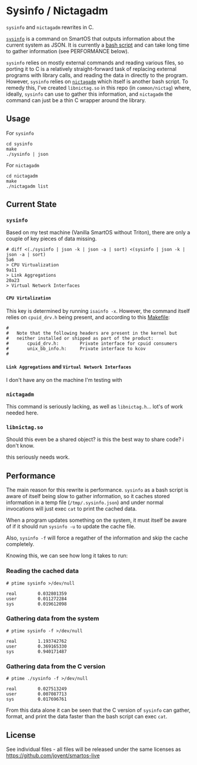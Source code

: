 Sysinfo / Nictagadm
===================

`sysinfo` and `nictagadm` rewrites in C.

[`sysinfo`](https://smartos.org/man/1m/sysinfo) is a command on SmartOS that
outputs information about the current system as JSON.  It is currently a [bash
script](https://github.com/joyent/smartos-live/blob/master/src/sysinfo) and
can take long time to gather information (see PERFORMANCE below).

`sysinfo` relies on mostly external commands and reading various files, so
porting it to C is a relatively straight-forward task of replacing external
programs with library calls, and reading the data in directly to the program.
However, `sysinfo` relies on
[`nictagadm`](https://github.com/joyent/smartos-live/blob/master/src/nictagadm)
which itself is another bash script.  To remedy this, I've created `libnictag.so`
in this repo (in `common/nictag`) where, ideally, `sysinfo` can use to gather
this information, and `nictagadm` the command can just be a thin C wrapper around
the library.

Usage
-----

For `sysinfo`

    cd sysinfo
    make
    ./sysinfo | json

For `nictagadm`

    cd nictagadm
    make
    ./nictagadm list

Current State
-------------

### `sysinfo`

Based on my test machine (Vanilla SmartOS without Triton), there are only
a couple of key pieces of data missing.

```
# diff <(./sysinfo | json -k | json -a | sort) <(sysinfo | json -k | json -a | sort)
5a6
> CPU Virtualization
9a11
> Link Aggregations
20a23
> Virtual Network Interfaces
```

#### `CPU Virtalization`

This key is determined by running `isainfo -x`.  However, the command itself
relies on `cpuid_drv.h` being present, and according to this [Makefile](https://github.com/joyent/illumos-joyent/blob/master/usr/src/uts/common/sys/Makefile):

```
#
#   Note that the following headers are present in the kernel but
#   neither installed or shipped as part of the product:
#       cpuid_drv.h:        Private interface for cpuid consumers
#       unix_bb_info.h:     Private interface to kcov
#
```

#### `Link Aggregations` and `Virtual Network Interfaces`

I don't have any on the machine I'm testing with

### `nictagadm`

This command is seriously lacking, as well as `libnictag.h`... lot's of work needed here.

### `libnictag.so`

Should this even be a shared object? is this the best way to share code? i don't know.

this seriously needs work.

Performance
-----------

The main reason for this rewrite is performance.  `sysinfo` as a bash script is
aware of itself being slow to gather information, so it caches stored information
in a temp file (`/tmp/.sysinfo.json`) and under normal invocations will just exec
`cat` to print the cached data.

When a program updates something on the system, it must itself be aware of if it
should run `sysinfo -u` to update the cache file.

Also, `sysinfo -f` will force a regather of the information and skip the cache
completely.

Knowing this, we can see how long it takes to run:

### Reading the cached data

```
# ptime sysinfo >/dev/null

real        0.032801359
user        0.011272284
sys         0.019612098
```

### Gathering data from the system

```
# ptime sysinfo -f >/dev/null

real        1.193742762
user        0.369165330
sys         0.940171487
```

### Gathering data from the C version

```
# ptime ./sysinfo -f >/dev/null

real        0.027513249
user        0.007087713
sys         0.017696761
```

From this data alone it can be seen that the C version of `sysinfo` can gather,
format, and print the data faster than the bash script can exec `cat`.

License
-------

See individual files - all files will be released under the same licenses as
https://github.com/joyent/smartos-live

